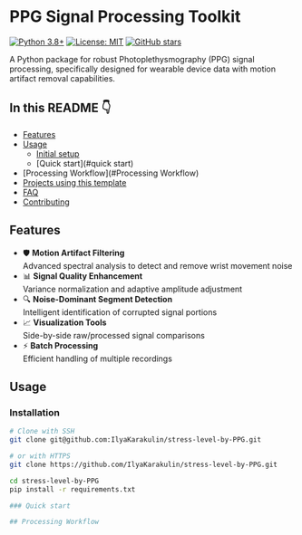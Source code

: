 # PPG Signal Processing Toolkit

[![Python 3.8+](https://img.shields.io/badge/python-3.8+-blue.svg)](https://www.python.org/downloads/)
[![License: MIT](https://img.shields.io/badge/License-MIT-yellow.svg)](https://opensource.org/licenses/MIT)
[![GitHub stars](https://img.shields.io/github/stars/IlyaKarakulin/stress-level-by-PPG?style=social)](https://github.com/IlyaKarakulin/stress-level-by-PPG/stargazers)

A Python package for robust Photoplethysmography (PPG) signal processing, specifically designed for wearable device data with motion artifact removal capabilities.

## In this README :point_down:

- [Features](#features)
- [Usage](#usage)
  - [Initial setup](#installation)
  - [Quick start](#quick start)
- [Processing Workflow](#Processing Workflow)
- [Projects using this template](#projects-using-this-template)
- [FAQ](#faq)
- [Contributing](#contributing)

## Features

- 🛡️ **Motion Artifact Filtering**  
  Advanced spectral analysis to detect and remove wrist movement noise
- 📊 **Signal Quality Enhancement**  
  Variance normalization and adaptive amplitude adjustment
- 🔍 **Noise-Dominant Segment Detection**  
  Intelligent identification of corrupted signal portions
- 📈 **Visualization Tools**  
  Side-by-side raw/processed signal comparisons
- ⚡ **Batch Processing**  
  Efficient handling of multiple recordings


## Usage

### Installation

```bash
# Clone with SSH
git clone git@github.com:IlyaKarakulin/stress-level-by-PPG.git

# or with HTTPS
git clone https://github.com/IlyaKarakulin/stress-level-by-PPG.git

cd stress-level-by-PPG
pip install -r requirements.txt

### Quick start

## Processing Workflow
